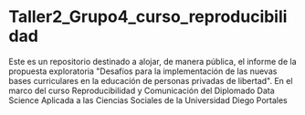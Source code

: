 # Taller2_Grupo4_curso_reproducibilidad
Este es un repositorio destinado a alojar, de manera pública, el informe de la propuesta exploratoria "Desafíos para la implementación de las nuevas bases curriculares en la educación de personas privadas de libertad". En el marco del curso Reproducibilidad y Comunicación del Diplomado Data Science Aplicada a las Ciencias Sociales de la Universidad Diego Portales 
